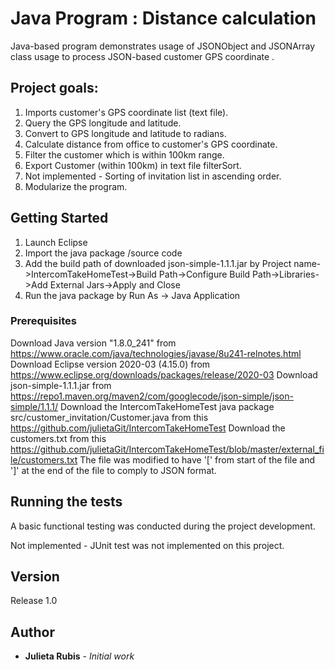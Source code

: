 # Java Program : Distance calculation

Java-based program demonstrates usage of JSONObject and JSONArray class usage to process JSON-based customer GPS coordinate .

## Project goals:	
1. Imports customer's GPS coordinate list (text file).
2. Query the GPS longitude and latitude.
3. Convert to GPS longitude and latitude to radians.
4. Calculate distance from office to customer's GPS coordinate.
5. Filter the customer which is within 100km range.
6. Export Customer (within 100km) in text file filterSort.
7. Not implemented - Sorting of invitation list in ascending order.
8. Modularize the program.

## Getting Started

1. Launch Eclipse
2. Import the java package /source code
3. Add the build path of downloaded json-simple-1.1.1.jar by Project name->IntercomTakeHomeTest->Build Path->Configure Build Path->Libraries->Add External Jars->Apply and Close
4. Run the java package by Run As -> Java Application


### Prerequisites

Download Java version "1.8.0_241" from https://www.oracle.com/java/technologies/javase/8u241-relnotes.html
Download Eclipse version 2020-03 (4.15.0) from https://www.eclipse.org/downloads/packages/release/2020-03
Download json-simple-1.1.1.jar  from https://repo1.maven.org/maven2/com/googlecode/json-simple/json-simple/1.1.1/
Download the IntercomTakeHomeTest java package src/customer_invitation/Customer.java from this https://github.com/julietaGit/IntercomTakeHomeTest
Download the customers.txt from this https://github.com/julietaGit/IntercomTakeHomeTest/blob/master/external_file/customers.txt The file was modified to have '[' from start of the file and ']' at the end of the file to comply to JSON format.

## Running the tests

A basic functional testing was conducted during the project development.

Not implemented - JUnit test was not implemented on this project.

## Version

Release 1.0

## Author

* **Julieta Rubis** - *Initial work* 
